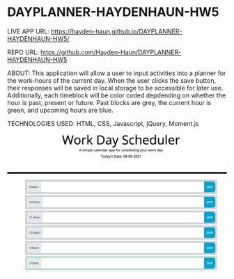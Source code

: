 # DAYPLANNER-HAYDENHAUN-HW5

LIVE APP URL: https://hayden-haun.github.io/DAYPLANNER-HAYDENHAUN-HW5/

REPO URL: https://github.com/Hayden-Haun/DAYPLANNER-HAYDENHAUN-HW5

ABOUT: This application will allow a user to input activities into a planner for the work-hours of the current day. When the user clicks the save button, their responses will be saved in local storage to be accessible for later use. Additionally, each timeblock will be color coded depdending on whether the hour is past, present or future. Past blocks are grey, the current hour is green, and upcoming hours are blue.

TECHNOLOGIES USED: HTML, CSS, Javascript, jQuery, Moment.js

![SCREENSHOT](./Assets/DAYPLANNER-IMAGE.png)
